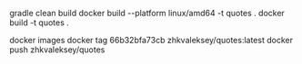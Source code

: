 gradle clean build
docker build --platform linux/amd64 -t quotes .
docker build -t quotes .

docker images
docker tag 66b32bfa73cb zhkvaleksey/quotes:latest
docker push zhkvaleksey/quotes
